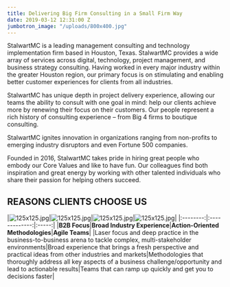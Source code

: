 ```yaml
---
title: Delivering Big Firm Consulting in a Small Firm Way
date: 2019-03-12 12:31:00 Z
jumbotron_image: "/uploads/800x400.jpg"
---
```


StalwartMC is a leading management consulting and technology implementation firm based in Houston, Texas. StalwartMC provides a wide array of services across digital, technology, project management, and business strategy consulting. Having worked in every major industry within the greater Houston region, our primary focus is on stimulating and enabling better customer experiences for clients from all industries.

StalwartMC has unique depth in project delivery experience, allowing our teams the ability to consult with one goal in mind: help our clients achieve more by renewing their focus on their customers. Our people represent a rich history of consulting experience – from Big 4 firms to boutique consulting.

StalwartMC ignites innovation in organizations ranging from non-profits to emerging industry disruptors and even Fortune 500 companies.

Founded in 2016, StalwartMC takes pride in hiring great people who embody our Core Values and like to have fun. Our colleagues find both inspiration and great energy by working with other talented individuals who share their passion for helping others succeed.

## REASONS CLIENTS CHOOSE US

|![125x125.jpg](/uploads/125x125.jpg)|![125x125.jpg](/uploads/125x125.jpg)|![125x125.jpg](/uploads/125x125.jpg)|![125x125.jpg](/uploads/125x125.jpg)|
|:--------:|:-------------:|:-----:|
|**B2B Focus**|**Broad Industry Experience**|**Action-Oriented Methodologies**|**Agile Teams**|
|Laser focus and deep practice in the business-to-business arena to tackle complex, multi-stakeholder environments|Broad experience that brings a fresh perspective and practical ideas from other industries and markets|Methodologies that thoroughly address all key aspects of a business challenge/opportunity and lead to actionable results|Teams that can ramp up quickly and get you to decisions faster|